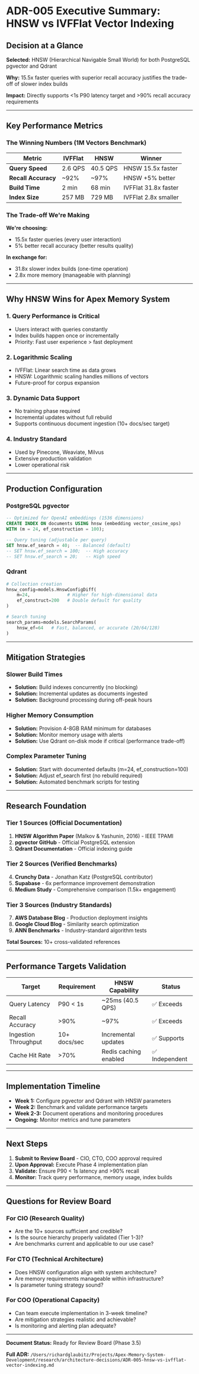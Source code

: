 # ADR-005 Executive Summary: HNSW vs IVFFlat Vector Indexing

## Decision at a Glance

**Selected:** HNSW (Hierarchical Navigable Small World) for both PostgreSQL pgvector and Qdrant

**Why:** 15.5x faster queries with superior recall accuracy justifies the trade-off of slower index builds

**Impact:** Directly supports <1s P90 latency target and >90% recall accuracy requirements

---

## Key Performance Metrics

### The Winning Numbers (1M Vectors Benchmark)

| Metric | IVFFlat | HNSW | Winner |
|--------|---------|------|--------|
| **Query Speed** | 2.6 QPS | 40.5 QPS | HNSW 15.5x faster |
| **Recall Accuracy** | ~92% | ~97% | HNSW +5% better |
| **Build Time** | 2 min | 68 min | IVFFlat 31.8x faster |
| **Index Size** | 257 MB | 729 MB | IVFFlat 2.8x smaller |

### The Trade-off We're Making

**We're choosing:**
- 15.5x faster queries (every user interaction)
- 5% better recall accuracy (better results quality)

**In exchange for:**
- 31.8x slower index builds (one-time operation)
- 2.8x more memory (manageable with planning)

---

## Why HNSW Wins for Apex Memory System

### 1. Query Performance is Critical
- Users interact with queries constantly
- Index builds happen once or incrementally
- Priority: Fast user experience > fast deployment

### 2. Logarithmic Scaling
- IVFFlat: Linear search time as data grows
- HNSW: Logarithmic scaling handles millions of vectors
- Future-proof for corpus expansion

### 3. Dynamic Data Support
- No training phase required
- Incremental updates without full rebuild
- Supports continuous document ingestion (10+ docs/sec target)

### 4. Industry Standard
- Used by Pinecone, Weaviate, Milvus
- Extensive production validation
- Lower operational risk

---

## Production Configuration

### PostgreSQL pgvector

```sql
-- Optimized for OpenAI embeddings (1536 dimensions)
CREATE INDEX ON documents USING hnsw (embedding vector_cosine_ops)
WITH (m = 24, ef_construction = 100);

-- Query tuning (adjustable per query)
SET hnsw.ef_search = 40;  -- Balanced (default)
-- SET hnsw.ef_search = 100;  -- High accuracy
-- SET hnsw.ef_search = 20;   -- High speed
```

### Qdrant

```python
# Collection creation
hnsw_config=models.HnswConfigDiff(
    m=24,              # Higher for high-dimensional data
    ef_construct=200   # Double default for quality
)

# Search tuning
search_params=models.SearchParams(
    hnsw_ef=64   # Fast, balanced, or accurate (20/64/128)
)
```

---

## Mitigation Strategies

### Slower Build Times
- **Solution:** Build indexes concurrently (no blocking)
- **Solution:** Incremental updates as documents ingested
- **Solution:** Background processing during off-peak hours

### Higher Memory Consumption
- **Solution:** Provision 4-8GB RAM minimum for databases
- **Solution:** Monitor memory usage with alerts
- **Solution:** Use Qdrant on-disk mode if critical (performance trade-off)

### Complex Parameter Tuning
- **Solution:** Start with documented defaults (m=24, ef_construction=100)
- **Solution:** Adjust ef_search first (no rebuild required)
- **Solution:** Automated benchmark scripts for testing

---

## Research Foundation

### Tier 1 Sources (Official Documentation)
1. **HNSW Algorithm Paper** (Malkov & Yashunin, 2016) - IEEE TPAMI
2. **pgvector GitHub** - Official PostgreSQL extension
3. **Qdrant Documentation** - Official indexing guide

### Tier 2 Sources (Verified Benchmarks)
4. **Crunchy Data** - Jonathan Katz (PostgreSQL contributor)
5. **Supabase** - 6x performance improvement demonstration
6. **Medium Study** - Comprehensive comparison (1.5k+ engagement)

### Tier 3 Sources (Industry Standards)
7. **AWS Database Blog** - Production deployment insights
8. **Google Cloud Blog** - Similarity search optimization
9. **ANN Benchmarks** - Industry-standard algorithm tests

**Total Sources:** 10+ cross-validated references

---

## Performance Targets Validation

| Target | Requirement | HNSW Capability | Status |
|--------|-------------|-----------------|--------|
| Query Latency | P90 < 1s | ~25ms (40.5 QPS) | ✅ Exceeds |
| Recall Accuracy | >90% | ~97% | ✅ Exceeds |
| Ingestion Throughput | 10+ docs/sec | Incremental updates | ✅ Supports |
| Cache Hit Rate | >70% | Redis caching enabled | ✅ Independent |

---

## Implementation Timeline

- **Week 1:** Configure pgvector and Qdrant with HNSW parameters
- **Week 2:** Benchmark and validate performance targets
- **Week 2-3:** Document operations and monitoring procedures
- **Ongoing:** Monitor metrics and tune parameters

---

## Next Steps

1. **Submit to Review Board** - CIO, CTO, COO approval required
2. **Upon Approval:** Execute Phase 4 implementation plan
3. **Validate:** Ensure P90 < 1s latency and >90% recall
4. **Monitor:** Track query performance, memory usage, index builds

---

## Questions for Review Board

### For CIO (Research Quality)
- Are the 10+ sources sufficient and credible?
- Is the source hierarchy properly validated (Tier 1-3)?
- Are benchmarks current and applicable to our use case?

### For CTO (Technical Architecture)
- Does HNSW configuration align with system architecture?
- Are memory requirements manageable within infrastructure?
- Is parameter tuning strategy sound?

### For COO (Operational Capacity)
- Can team execute implementation in 3-week timeline?
- Are mitigation strategies realistic and achievable?
- Is monitoring and alerting plan adequate?

---

**Document Status:** Ready for Review Board (Phase 3.5)

**Full ADR:** `/Users/richardglaubitz/Projects/Apex-Memory-System-Development/research/architecture-decisions/ADR-005-hnsw-vs-ivfflat-vector-indexing.md`
